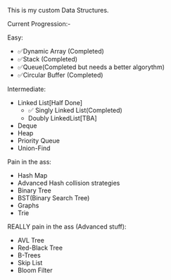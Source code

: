 This is my custom Data Structures.

Current Progression:-

Easy:

- ✅Dynamic Array (Completed)
- ✅Stack (Completed)
- ✅Queue(Completed but needs a better algorythm)
- ✅Circular Buffer (Completed)


Intermediate:

- Linked List[Half Done]
  - ✅ Singly Linked List(Completed)
  - Doubly LinkedList[TBA]
- Deque
- Heap
- Priority Queue
- Union-Find


Pain in the ass:

- Hash Map 
- Advanced Hash collision strategies 
- Binary Tree
- BST(Binary Search Tree)
- Graphs
- Trie


REALLY pain in the ass (Advanced stuff):

- AVL Tree
- Red-Black Tree
- B-Trees
- Skip List
- Bloom Filter
